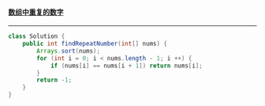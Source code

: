 #### <a href="https://leetcode.cn/problems/shu-zu-zhong-zhong-fu-de-shu-zi-lcof/">数组中重复的数字</a>

-------------

```java
class Solution {
    public int findRepeatNumber(int[] nums) {
        Arrays.sort(nums);
        for (int i = 0; i < nums.length - 1; i ++) {
            if (nums[i] == nums[i + 1]) return nums[i];
        }
        return -1;
    }
}
```

